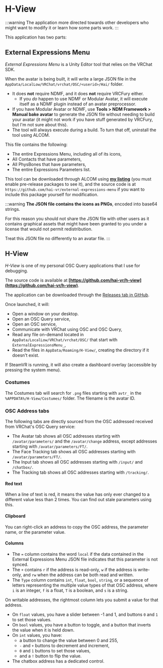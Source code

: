 ﻿---
unlisted: true
---
# H-View

:::warning
The application more directed towards other developers who might want to modify it or learn how some parts work.
:::

This application has two parts:

## External Expressions Menu

*External Expressions Menu* is a Unity Editor tool that relies on the VRChat SDK.

When the avatar is being built, it will write a large JSON file in the `AppData/LocalLow/VRChat/vrchat/OSC/<userid>/Hai/` folder.
- It does **not** require NDMF, and it does **not** require VRCFury either.
  - If you *do* happen to use NDMF or Modular Avatar, it will execute itself as a NDMF plugin instead of an avatar preprocessor.
- If you have Modular Avatar or NDMF, use **Tools > NDM Framework > Manual bake avatar** to generate the JSON file without
  needing to build your avatar (it might not work if you have stuff generated by VRCFury, but I'm not sure about this).
- The tool will always execute during a build. To turn that off, uninstall the tool using ALCOM.

This file contains the following:
- The entire Expressions Menu, including all of its icons,
- All Contacts that have parameters,
- All PhysBones that have parameters,
- The entire Expressions Parameters list.

This tool can be downloaded through ALCOM using **[my listing](/docs/products/listing)** (you must enable pre-release packages to see it),
and the source code is at `https://github.com/hai-vr/external-expressions-menu` if you want to include this package yourself for modification.

:::warning
**The JSON file contains the icons as PNGs**, encoded into base64 strings.

For this reason you should not share the JSON file with other users as it contains graphical assets that might have been granted to you
under a license that would not permit redistribution.

Treat this JSON file no differently to an avatar file.
:::

## H-View

*H-View* is one of my personal OSC Query applications that I use for debugging.

The source code is available at **[https://github.com/hai-vr/h-view](https://github.com/hai-vr/h-view)**.

The application can be downloaded through the [Releases tab in GitHub](https://github.com/hai-vr/h-view/releases/latest).

Once launched, it will:
- Open a window on your desktop.
- Open an OSC Query service,
- Open an OSC service,
- Communicate with VRChat using OSC and OSC Query,
- Read any file on-demand located in `AppData/LocalLow/VRChat/vrchat/OSC/` that start with `ExternalExpressionsMenu_`,
- Read the files in `AppData/Roaming/H-View/`, creating the directory if it doesn't exist.

If SteamVR is running, it will also create a dashboard overlay (accessible by pressing the system menu).

### Costumes

The Costumes tab will search for `.png` files starting with `avtr_` in the `%APPDATA%/H-View/Costumes/` folder. The filename is the avatar ID.

### OSC Address tabs

The following tabs are directly sourced from the OSC addressed received from VRChat's OSC Query service:
- The Avatar tab shows all OSC addresses starting with `/avatar/parameters/` and the `/avatar/change` address,
except addresses starting with `/avatar/parameters/FT/`.
- The Face Tracking tab shows all OSC addresses starting with `/avatar/parameters/FT/`.
- The Input tab shows all OSC addresses starting with `/input/` and `/chatbox/`.
- The Tracking tab shows all OSC addresses starting with `/tracking/`.

#### Red text

When a line of text is red, it means the value has only ever changed to a different value less than 2 times.
You can find out stale parameters using this.

#### Clipboard

You can right-click an address to copy the OSC address, the parameter name, or the parameter value.

#### Columns

- The `=` column contains the word `local` if the data contained in the External Expressions Menu JSON file indicates that this parameter is not synced.
- The `+` contains `r` if the address is read-only, `w` if the address is write-only, and `rw` when the address can be both read and written.
- The `Type` column contains `int`, `float`, `bool`, `string`, or a sequence of letters representing the multiple value types of that OSC address,
  where `i` is an integer, `f` is a float, `T` is a boolean, and `s` is a string.

On writable addresses, the rightmost column lets you submit a value for that address.
- On `float` values, you have a slider between -1 and 1, and buttons `0` and `1` to set those values.
- On `bool` values, you have a button to toggle, and a button that inverts the value when it is held down.
- On `int` values, you have:
  - a button to change the value between 0 and 255,
  - `-` and `+` buttons to decrement and increment,
  - `0` and `1` buttons to set those values,
  - and a `!` button to flip the value.
- The chatbox address has a dedicated control.
